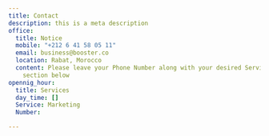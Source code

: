 ```yaml
---
title: Contact
description: this is a meta description
office:
  title: Notice
  mobile: "+212 6 41 58 05 11"
  email: business@booster.co
  location: Rabat, Morocco
  content: Please leave your Phone Number along with your desired Service in the Message
    section below
opennig_hour:
  title: Services
  day_time: []
  Service: Marketing
  Number: 

---
```

